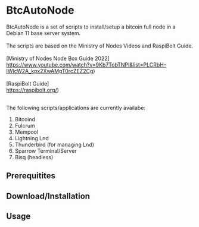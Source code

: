 # BtcAutoNode

BtcAutoNode is a set of scripts to install/setup a bitcoin full node in a Debian 11 base server system.<br><br>
The scripts are based on the Ministry of Nodes Videos and RaspiBolt Guide.<br><br>
[Ministry of Nodes Node Box Guide 2022]<br>
https://www.youtube.com/watch?v=9Kb7TobTNPI&list=PLCRbH-IWlcW2A_kpx2XwAMgT0rcZEZ2Cg)<br><br>
[RaspiBolt Guide]<br>
https://raspibolt.org/)<br><br>

The following scripts/applications are currently availabe:
1. Bitcoind
2. Fulcrum
3. Mempool
4. Lightning Lnd
5. Thunderbird (for managing Lnd)
6. Sparrow Terminal/Server
7. Bisq (headless)

## Prerequitites


## Download/Installation


## Usage



